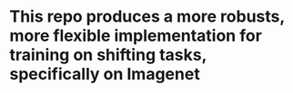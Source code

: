 # This repo produces a more robusts, more flexible implementation for training on shifting tasks, specifically on Imagenet


